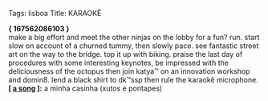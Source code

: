 Tags: lisboa
Title: KARAOKÊ
  
**{ 167562086103 }**  
make a big effort and meet the other ninjas on the lobby for a fun? run. start slow on account of a churned tummy, then slowly pace. see fantastic street art on the way to the bridge. top it up with biking. praise the last day of procedures with some interesting keynotes, be impressed with the deliciousness of the octopus then join katya™ on an innovation workshop and domin8. lend a black shirt to dk™ssp then rule the karaokê microphone.
**[ [a song](https://open.spotify.com/track/4D86VRUOKYGJUBYI4fMmjn) ]:** a minha casinha (xutos e pontapes)